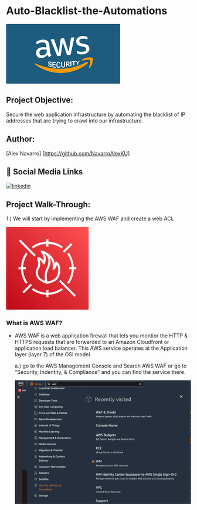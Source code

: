 # Auto-Blacklist-the-Automations

![ScreenShot](https://github.com/NavarroAlexKU/Auto-Blacklist-the-Automatons/blob/main/AWS%20Security%20Logo.png)

## Project Objective:
Secure the web application infrastructure by automating the blacklist of IP addresses that are trying to crawl into our infrastructure. 

## Author:
[Alex Navarro]
[https://github.com/NavarroAlexKU]

## 🔗 Social Media Links
[![linkedin](https://img.shields.io/badge/linkedin-0A66C2?style=for-the-badge&logo=linkedin&logoColor=white)](https://www.linkedin.com/in/alexnavarro2/)

## Project Walk-Through:

1.) We will start by implementing the AWS WAF and create a web ACL

![ScreenShot](https://github.com/NavarroAlexKU/Auto-Blacklist-the-Automatons/blob/main/AWS%20WAF.jpeg)

### What is AWS WAF?
* AWS WAF is a web application firewall that lets you montior the HTTP & HTTPS requests that are forwarded to an Amazon Cloudfront or application load balancer. This AWS service operates at the Application layer (layer 7) of the OSI model.

    a.) go to the AWS Management Console and Search AWS WAF or go to "Security, Indentity, & Compliance" and you can find the service there.

    ![ScreenShot](https://github.com/NavarroAlexKU/Auto-Blacklist-the-Automatons/blob/main/Screenshot%202022-11-19%20at%2012.07.11%20PM.png)